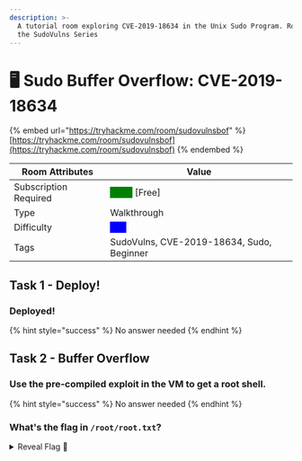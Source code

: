 ```yaml
---
description: >-
  A tutorial room exploring CVE-2019-18634 in the Unix Sudo Program. Room Two in
  the SudoVulns Series
---
```


# 🖥 Sudo Buffer Overflow: CVE-2019-18634

{% embed url="https://tryhackme.com/room/sudovulnsbof" %}
[https://tryhackme.com/room/sudovulnsbof](https://tryhackme.com/room/sudovulnsbof)
{% endembed %}



| Room Attributes       | Value                                                                   |
| --------------------- | ----------------------------------------------------------------------- |
| Subscription Required |  <mark style="color:green;background-color:green;">False</mark> \[Free] |
| Type                  | Walkthrough                                                             |
| Difficulty            |  <mark style="color:blue;background-color:blue;">Info</mark>            |
| Tags                  | SudoVulns, CVE-2019-18634, Sudo, Beginner                               |

## Task 1 - Deploy!

### Deployed!

{% hint style="success" %}
No answer needed
{% endhint %}

## Task 2 - Buffer Overflow

### Use the pre-compiled exploit in the VM to get a root shell.

{% hint style="success" %}
No answer needed
{% endhint %}

### What's the flag in `/root/root.txt`?

<details>

<summary>Reveal Flag <span data-gb-custom-inline data-tag="emoji" data-code="1f6a9">🚩</span></summary>

:triangular\_flag\_on\_post:`THM{buff3r_0v3rfl0w_rul3s}`

</details>

